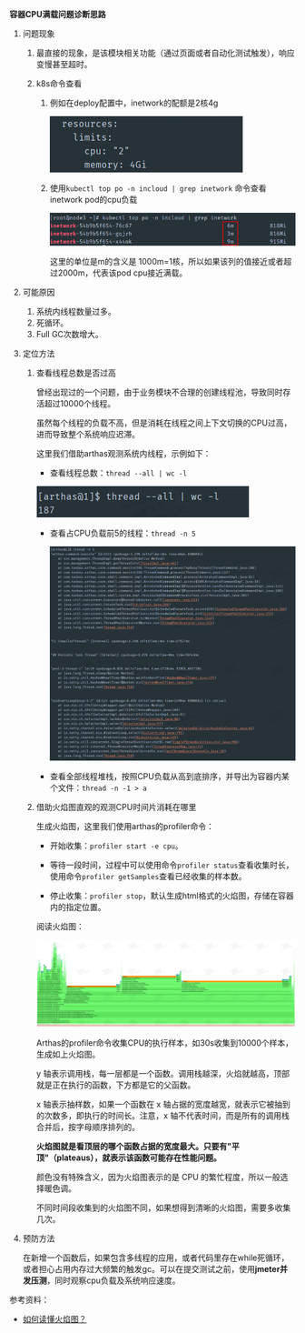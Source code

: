 **容器CPU满载问题诊断思路**

1. 问题现象

   1. 最直接的现象，是该模块相关功能（通过页面或者自动化测试触发），响应变慢甚至超时。

   2. k8s命令查看

      1. 例如在deploy配置中，inetwork的配额是2核4g

         ![deploy内存cpu配额](images/deploy内存cpu配额.png)

      2. 使用`kubectl top po -n incloud | grep inetwork` 命令查看inetwork pod的cpu负载
      
         ![1689993865778](images/1689993865778.png)
      
         这里的单位是m的含义是  1000m=1核，所以如果该列的值接近或者超过2000m，代表该pod cpu接近满载。

2. 可能原因
   1. 系统内线程数量过多。
   2. 死循环。
   3. Full GC次数增大。

3. 定位方法
   1. 查看线程总数是否过高
   
      曾经出现过的一个问题，由于业务模块不合理的创建线程池，导致同时存活超过10000个线程。
   
      虽然每个线程的负载不高，但是消耗在线程之间上下文切换的CPU过高，进而导致整个系统响应迟滞。
   
      这里我们借助arthas观测系统内线程，示例如下：
   
      - 查看线程总数：`thread --all | wc -l`
   
      ![线程总数](images/线程总数.png)
   
      - 查看占CPU负载前5的线程：`thread -n 5`
   
        ![CPU负载前5的线程](images/CPU负载前5的线程.png)
   
      - 查看全部线程堆栈，按照CPU负载从高到底排序，并导出为容器内某个文件：`thread -n -1 > a`
   
   2. 借助火焰图直观的观测CPU时间片消耗在哪里
   
      生成火焰图，这里我们使用arthas的profiler命令：
   
      - 开始收集：`profiler start -e cpu`。
   
      - 等待一段时间，过程中可以使用命令`profiler status`查看收集时长，使用命令`profiler getSamples`查看已经收集的样本数。
   
      - 停止收集：`profiler stop`，默认生成html格式的火焰图，存储在容器内的指定位置。
   
      阅读火焰图：
   
      ![火焰图](images/火焰图.png)
   
      Arthas的profiler命令收集CPU的执行样本，如30s收集到10000个样本，生成如上火焰图。
   
      y 轴表示调用栈，每一层都是一个函数。调用栈越深，火焰就越高，顶部就是正在执行的函数，下方都是它的父函数。
   
      x 轴表示抽样数，如果一个函数在 x 轴占据的宽度越宽，就表示它被抽到的次数多，即执行的时间长。注意，x 轴不代表时间，而是所有的调用栈合并后，按字母顺序排列的。
   
      **火焰图就是看顶层的哪个函数占据的宽度最大。只要有"平顶"（plateaus），就表示该函数可能存在性能问题。**
   
      颜色没有特殊含义，因为火焰图表示的是 CPU 的繁忙程度，所以一般选择暖色调。
   
      不同时间段收集到的火焰图不同，如果想得到清晰的火焰图，需要多收集几次。
   
4. 预防方法

   在新增一个函数后，如果包含多线程的应用，或者代码里存在while死循环，或者担心占用内存过大频繁的触发gc。可以在提交测试之前，使用**jmeter并发压测**，同时观察cpu负载及系统响应速度。



参考资料：

- [如何读懂火焰图？](http://www.ruanyifeng.com/blog/2017/09/flame-graph.html)

